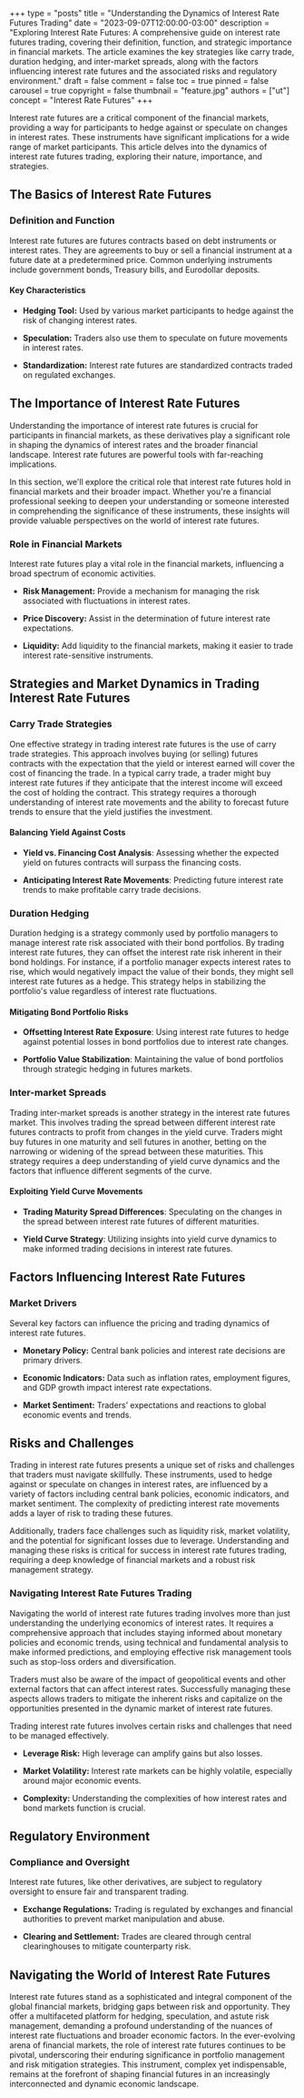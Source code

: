 +++
type = "posts"
title = "Understanding the Dynamics of Interest Rate Futures Trading"
date = "2023-09-07T12:00:00-03:00"
description = "Exploring Interest Rate Futures: A comprehensive guide on interest rate futures trading, covering their definition, function, and strategic importance in financial markets. The article examines the key strategies like carry trade, duration hedging, and inter-market spreads, along with the factors influencing interest rate futures and the associated risks and regulatory environment." 
draft = false
comment = false
toc = true
pinned = false
carousel = true
copyright = false
thumbnail = "feature.jpg"
authors = ["ut"]
concept = "Interest Rate Futures"
+++

Interest rate futures are a critical component of the financial markets,
providing a way for participants to hedge against or speculate on
changes in interest rates. These instruments have significant
implications for a wide range of market participants. This article
delves into the dynamics of interest rate futures trading, exploring
their nature, importance, and strategies.

## The Basics of Interest Rate Futures

### Definition and Function

Interest rate futures are futures contracts based on debt instruments or
interest rates. They are agreements to buy or sell a financial
instrument at a future date at a predetermined price. Common underlying
instruments include government bonds, Treasury bills, and Eurodollar
deposits.

#### Key Characteristics

-   **Hedging Tool:** Used by various market participants to hedge
    against the risk of changing interest rates.

-   **Speculation:** Traders also use them to speculate on future
    movements in interest rates.

-   **Standardization:** Interest rate futures are standardized
    contracts traded on regulated exchanges.

## The Importance of Interest Rate Futures

Understanding the importance of interest rate futures is crucial for
participants in financial markets, as these derivatives play a
significant role in shaping the dynamics of interest rates and the
broader financial landscape. Interest rate futures are powerful tools
with far-reaching implications.

In this section, we'll explore the critical role that interest rate
futures hold in financial markets and their broader impact. Whether
you're a financial professional seeking to deepen your understanding or
someone interested in comprehending the significance of these
instruments, these insights will provide valuable perspectives on the
world of interest rate futures.

### Role in Financial Markets

Interest rate futures play a vital role in the financial markets,
influencing a broad spectrum of economic activities.

-   **Risk Management:** Provide a mechanism for managing the risk
    associated with fluctuations in interest rates.

-   **Price Discovery:** Assist in the determination of future interest
    rate expectations.

-   **Liquidity:** Add liquidity to the financial markets, making it
    easier to trade interest rate-sensitive instruments.

## Strategies and Market Dynamics in Trading Interest Rate Futures

### Carry Trade Strategies

One effective strategy in trading interest rate futures is the use of
carry trade strategies. This approach involves buying (or selling)
futures contracts with the expectation that the yield or interest earned
will cover the cost of financing the trade. In a typical carry trade, a
trader might buy interest rate futures if they anticipate that the
interest income will exceed the cost of holding the contract. This
strategy requires a thorough understanding of interest rate movements
and the ability to forecast future trends to ensure that the yield
justifies the investment.

#### Balancing Yield Against Costs

-   **Yield vs. Financing Cost Analysis**: Assessing whether the
    expected yield on futures contracts will surpass the financing
    costs.

-   **Anticipating Interest Rate Movements**: Predicting future interest
    rate trends to make profitable carry trade decisions.

### Duration Hedging

Duration hedging is a strategy commonly used by portfolio managers to
manage interest rate risk associated with their bond portfolios. By
trading interest rate futures, they can offset the interest rate risk
inherent in their bond holdings. For instance, if a portfolio manager
expects interest rates to rise, which would negatively impact the value
of their bonds, they might sell interest rate futures as a hedge. This
strategy helps in stabilizing the portfolio's value regardless of
interest rate fluctuations.

#### Mitigating Bond Portfolio Risks

-   **Offsetting Interest Rate Exposure**: Using interest rate futures
    to hedge against potential losses in bond portfolios due to
    interest rate changes.

-   **Portfolio Value Stabilization**: Maintaining the value of bond
    portfolios through strategic hedging in futures markets.

### Inter-market Spreads

Trading inter-market spreads is another strategy in the interest rate
futures market. This involves trading the spread between different
interest rate futures contracts to profit from changes in the yield
curve. Traders might buy futures in one maturity and sell futures in
another, betting on the narrowing or widening of the spread between
these maturities. This strategy requires a deep understanding of yield
curve dynamics and the factors that influence different segments of the
curve.

#### Exploiting Yield Curve Movements

-   **Trading Maturity Spread Differences**: Speculating on the changes
    in the spread between interest rate futures of different
    maturities.

-   **Yield Curve Strategy**: Utilizing insights into yield curve
    dynamics to make informed trading decisions in interest rate
    futures.

## Factors Influencing Interest Rate Futures

### Market Drivers

Several key factors can influence the pricing and trading dynamics of
interest rate futures.

-   **Monetary Policy:** Central bank policies and interest rate
    decisions are primary drivers.

-   **Economic Indicators:** Data such as inflation rates, employment
    figures, and GDP growth impact interest rate expectations.

-   **Market Sentiment:** Traders’ expectations and reactions to global
    economic events and trends.

## Risks and Challenges

Trading in interest rate futures presents a unique set of risks and
challenges that traders must navigate skillfully. These instruments,
used to hedge against or speculate on changes in interest rates, are
influenced by a variety of factors including central bank policies,
economic indicators, and market sentiment. The complexity of predicting
interest rate movements adds a layer of risk to trading these futures.

Additionally, traders face challenges such as liquidity risk, market
volatility, and the potential for significant losses due to leverage.
Understanding and managing these risks is critical for success in
interest rate futures trading, requiring a deep knowledge of financial
markets and a robust risk management strategy.

### Navigating Interest Rate Futures Trading

Navigating the world of interest rate futures trading involves more than
just understanding the underlying economics of interest rates. It
requires a comprehensive approach that includes staying informed about
monetary policies and economic trends, using technical and fundamental
analysis to make informed predictions, and employing effective risk
management tools such as stop-loss orders and diversification.

Traders must also be aware of the impact of geopolitical events and
other external factors that can affect interest rates. Successfully
managing these aspects allows traders to mitigate the inherent risks and
capitalize on the opportunities presented in the dynamic market of
interest rate futures.

Trading interest rate futures involves certain risks and challenges that
need to be managed effectively.

-   **Leverage Risk:** High leverage can amplify gains but also losses.

-   **Market Volatility:** Interest rate markets can be highly volatile,
    especially around major economic events.

-   **Complexity:** Understanding the complexities of how interest rates
    and bond markets function is crucial.

## Regulatory Environment

### Compliance and Oversight

Interest rate futures, like other derivatives, are subject to regulatory
oversight to ensure fair and transparent trading.

-   **Exchange Regulations:** Trading is regulated by exchanges and
    financial authorities to prevent market manipulation and abuse.

-   **Clearing and Settlement:** Trades are cleared through central
    clearinghouses to mitigate counterparty risk.

## Navigating the World of Interest Rate Futures

Interest rate futures stand as a sophisticated and integral component of
the global financial markets, bridging gaps between risk and
opportunity. They offer a multifaceted platform for hedging,
speculation, and astute risk management, demanding a profound
understanding of the nuances of interest rate fluctuations and broader
economic factors. In the ever-evolving arena of financial markets, the
role of interest rate futures continues to be pivotal, underscoring
their enduring significance in portfolio management and risk mitigation
strategies. This instrument, complex yet indispensable, remains at the
forefront of shaping financial futures in an increasingly interconnected
and dynamic economic landscape.

